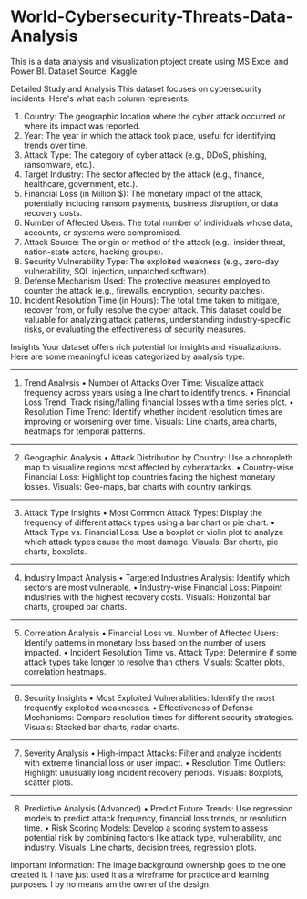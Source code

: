 # World-Cybersecurity-Threats-Data-Analysis
This is a data analysis and visualization ptoject create using MS Excel and Power BI.
Dataset Source: Kaggle

Detailed Study and Analysis
This dataset focuses on cybersecurity incidents. Here's what each column represents:
1.	Country: The geographic location where the cyber attack occurred or where its impact was reported.
2.	Year: The year in which the attack took place, useful for identifying trends over time.
3.	Attack Type: The category of cyber attack (e.g., DDoS, phishing, ransomware, etc.).
4.	Target Industry: The sector affected by the attack (e.g., finance, healthcare, government, etc.).
5.	Financial Loss (in Million $): The monetary impact of the attack, potentially including ransom payments, business disruption, or data recovery costs.
6.	Number of Affected Users: The total number of individuals whose data, accounts, or systems were compromised.
7.	Attack Source: The origin or method of the attack (e.g., insider threat, nation-state actors, hacking groups).
8.	Security Vulnerability Type: The exploited weakness (e.g., zero-day vulnerability, SQL injection, unpatched software).
9.	Defense Mechanism Used: The protective measures employed to counter the attack (e.g., firewalls, encryption, security patches).
10.	Incident Resolution Time (in Hours): The total time taken to mitigate, recover from, or fully resolve the cyber attack.
This dataset could be valuable for analyzing attack patterns, understanding industry-specific risks, or evaluating the effectiveness of security measures.

Insights
Your dataset offers rich potential for insights and visualizations. Here are some meaningful ideas categorized by analysis type:
________________________________________
1. Trend Analysis
•	Number of Attacks Over Time: Visualize attack frequency across years using a line chart to identify trends.
•	Financial Loss Trend: Track rising/falling financial losses with a time series plot.
•	Resolution Time Trend: Identify whether incident resolution times are improving or worsening over time.
Visuals: Line charts, area charts, heatmaps for temporal patterns.
________________________________________
2. Geographic Analysis
•	Attack Distribution by Country: Use a choropleth map to visualize regions most affected by cyberattacks.
•	Country-wise Financial Loss: Highlight top countries facing the highest monetary losses.
Visuals: Geo-maps, bar charts with country rankings.
________________________________________
3. Attack Type Insights
•	Most Common Attack Types: Display the frequency of different attack types using a bar chart or pie chart.
•	Attack Type vs. Financial Loss: Use a boxplot or violin plot to analyze which attack types cause the most damage.
Visuals: Bar charts, pie charts, boxplots.
________________________________________
4. Industry Impact Analysis
•	Targeted Industries Analysis: Identify which sectors are most vulnerable.
•	Industry-wise Financial Loss: Pinpoint industries with the highest recovery costs.
Visuals: Horizontal bar charts, grouped bar charts.
________________________________________
5. Correlation Analysis
•	Financial Loss vs. Number of Affected Users: Identify patterns in monetary loss based on the number of users impacted.
•	Incident Resolution Time vs. Attack Type: Determine if some attack types take longer to resolve than others.
Visuals: Scatter plots, correlation heatmaps.
________________________________________
6. Security Insights
•	Most Exploited Vulnerabilities: Identify the most frequently exploited weaknesses.
•	Effectiveness of Defense Mechanisms: Compare resolution times for different security strategies.
Visuals: Stacked bar charts, radar charts.
________________________________________
7. Severity Analysis
•	High-impact Attacks: Filter and analyze incidents with extreme financial loss or user impact.
•	Resolution Time Outliers: Highlight unusually long incident recovery periods.
Visuals: Boxplots, scatter plots.
________________________________________
8. Predictive Analysis (Advanced)
•	Predict Future Trends: Use regression models to predict attack frequency, financial loss trends, or resolution time.
•	Risk Scoring Models: Develop a scoring system to assess potential risk by combining factors like attack type, vulnerability, and industry.
Visuals: Line charts, decision trees, regression plots.

Important Information: The image background ownership goes to the one created it. I have just used it as a wireframe for practice and learning purposes. I by no means am the owner of the design.

